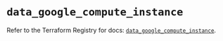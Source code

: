 # `data_google_compute_instance`

Refer to the Terraform Registry for docs: [`data_google_compute_instance`](https://registry.terraform.io/providers/hashicorp/google/5.13.0/docs/data-sources/compute_instance).
